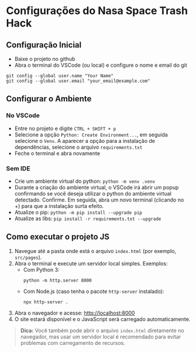 # Configurações do Nasa Space Trash Hack

## Configuração Inicial

* Baixe o projeto no github
* Abra o terminal do VSCode (ou local) e configure o nome e email do git

```
git config --global user.name "Your Name"
git config --global user.email "your_email@example.com"
```

## Configurar o Ambiente

### No VSCode

* Entre no projeto e digite `CTRL + SHIFT + p`
* Selecione a opção `Python: Create Environment...`, em seguida selecione o `Venv`. A aparecer a opção para a instalação de dependências, selecione o arquivo `requirements.txt`
* Feche o terminal e abra novamente


### Sem IDE

* Crie um ambiente virtual do python: `python -m venv .venv`
* Durante a criação do ambiente virtual, o VSCode irá abrir um popup confirmando se você deseja utilizar o python do ambiente virtual detectado. Confirme. Em seguida, abra um novo terminal (clicando no +) para que a instalação surta efeito.
* Atualize o pip: `python -m pip install --upgrade pip`
* Atualize as libs: `pip install -r requirements.txt --upgrade`


## Como executar o projeto JS

1. Navegue até a pasta onde está o arquivo `index.html` (por exemplo, `src/pages`).
2. Abra o terminal e execute um servidor local simples. Exemplos:
   - Com Python 3:
     ```
     python -m http.server 8000
     ```
   - Com Node.js (caso tenha o pacote `http-server` instalado):
     ```
     npx http-server .
     ```
3. Abra o navegador e acesse: [http://localhost:8000](http://localhost:8000)
4. O site estará disponível e o JavaScript será carregado automaticamente.

> **Dica:** Você também pode abrir o arquivo `index.html` diretamente no navegador, mas usar um servidor local é recomendado para evitar problemas com carregamento de recursos.


